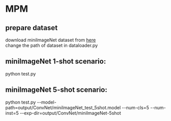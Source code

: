 # MPM

## prepare dataset
download miniImageNet dataset from [here](https://mega.nz/#!rx0wGQyS!96sFlAr6yyv-9QQPCm5OBFbOm4XSD0t-HlmGaT5GaiE) <br>
change the path of dataset in dataloader.py

## miniImageNet 1-shot scenario: <br>
python test.py

## miniImageNet 5-shot scenario: <br>
python test.py --model-path=output/ConvNet/miniImageNet_test_5shot.model --num-cls=5 --num-inst=5 --exp-dir=output/ConvNet/miniImageNet-5shot

